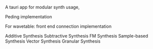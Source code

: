 A tauri app for modular synth usage, 

Peding implementation 

For wavetable: front end connection implementation

Additive Synthesis
Subtractive Synthesis
FM Synthesis
Sample-based Synthesis
Vector Synthesis
Granular Synthesis

